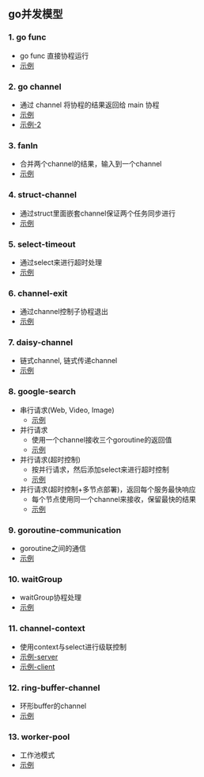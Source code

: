 ## go并发模型

### 1. go func
- go func 直接协程运行
- [示例](1-boring/main.go)

### 2. go channel
- 通过 channel 将协程的结果返回给 main 协程
- [示例](2-chan/main.go)
- [示例-2](3-generator/main.go)

### 3. fanIn
- 合并两个channel的结果，输入到一个channel
- [示例](4-fanin/main.go)

### 4. struct-channel 
- 通过struct里面嵌套channel保证两个任务同步进行
- [示例](5-resotre-sequence/main.go)

### 5. select-timeout
- 通过select来进行超时处理
- [示例](6-select-timeout/main.go)

### 6. channel-exit
- 通过channel控制子协程退出
- [示例](7-quit-signal/main.go)

### 7. daisy-channel
- 链式channel, 链式传递channel
- [示例](8-daisy-chain/main.go)

### 8. google-search
- 串行请求(Web, Video, Image)
    - [示例](9-google-1.0/main.go)
- 并行请求
    - 使用一个channel接收三个goroutine的返回值
    - [示例](10-google-2.0/main.go)
- 并行请求(超时控制)
    - 按并行请求，然后添加select来进行超时控制
    - [示例](11-google-2.1/main.go)
- 并行请求(超时控制+多节点部署)，返回每个服务最快响应
    - 每个节点使用同一个channel来接收，保留最快的结果
    - [示例](12-google-3.0/main.go)
    
### 9. goroutine-communication
- goroutine之间的通信
- [示例](13-adv-pingpong/main.go)

### 10. waitGroup 
- waitGroup协程处理
- [示例](15-bounded-paraller/main.go)

### 11. channel-context
- 使用context与select进行级联控制
- [示例-server](16-context/server.go)
- [示例-client](16-context/client.go)

### 12. ring-buffer-channel
- 环形buffer的channel
- [示例](17-ring-buffer-channel/main.go)

### 13. worker-pool
- 工作池模式
- [示例](18-worker-pool/main.go)
